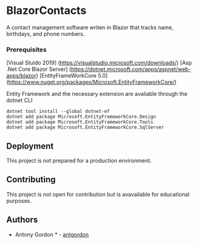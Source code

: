 # BlazorContacts

A contact management software writen in Blazor that tracks name, birthdays, and phone numbers.


### Prerequisites

[Visual Stuido 2019] (https://visualstudio.microsoft.com/downloads/)
[Asp .Net Core Blazor Server] (https://dotnet.microsoft.com/apps/aspnet/web-apps/blazor)
[EntityFrameWorkCore 5.0] (https://www.nuget.org/packages/Microsoft.EntityFrameworkCore/)

Entity Framework and the necessary extension are avaliable through the dotnet CLI
```
dotnet tool install --global dotnet-ef
dotnet add package Microsoft.EntityFrameworkCore.Design
dotnet add package Microsoft.EntityFrameworkCore.Tools
dotnet add package Microsoft.EntityFrameworkCore.SqlServer

```


## Deployment

This project is not prepared for a production environment.


## Contributing

This project is not open for contribution but is avavailable for educational purposes.


## Authors

* Antony Gordon * - [antgordon](https://github.com/antgordon)

